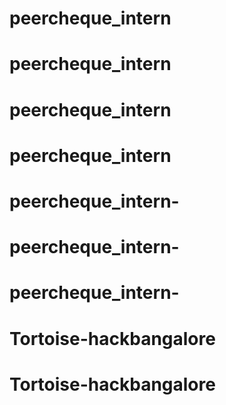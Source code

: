# peercheque_intern
# peercheque_intern
# peercheque_intern
# peercheque_intern
# peercheque_intern-
# peercheque_intern-
# peercheque_intern-
# Tortoise-hackbangalore
# Tortoise-hackbangalore

